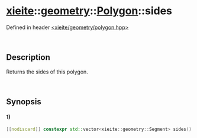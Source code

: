 # [xieite](../../../../../xieite.md)\:\:[geometry](../../../../../geometry.md)\:\:[Polygon](../../../polygon.md)\:\:sides
Defined in header [<xieite/geometry/polygon.hpp>](../../../../../../include/xieite/geometry/polygon.hpp)

&nbsp;

## Description
Returns the sides of this polygon.

&nbsp;

## Synopsis
#### 1)
```cpp
[[nodiscard]] constexpr std::vector<xieite::geometry::Segment> sides() const noexcept;
```
